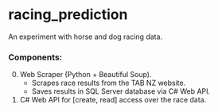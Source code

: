 # racing_prediction

An experiment with horse and dog racing data.

### Components:
0. Web Scraper (Python + Beautiful Soup).
   * Scrapes race results from the TAB NZ website.
   * Saves results in SQL Server database via C# Web API.
0. C# Web API for [create, read] access over the race data.
